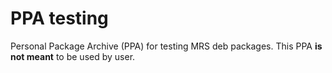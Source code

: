 # PPA testing

Personal Package Archive (PPA) for testing MRS deb packages.
This PPA **is not meant** to be used by user.
